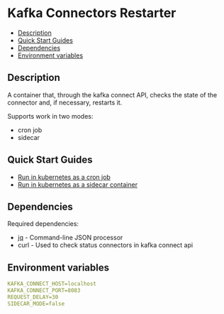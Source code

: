 # Kafka Connectors Restarter <!-- omit in toc -->

* [Description](#description)
* [Quick Start Guides](#quick-start-guides)
* [Dependencies](#dependencies)
* [Environment variables](#environment-variables)

## Description

A container that, through the kafka connect API, checks the state of the connector and, if necessary, restarts it.

Supports work in two modes:  

* cron job
* sidecar

## Quick Start Guides

* [Run in kubernetes as a cron job](docs/cronjob.md)
* [Run in kubernetes as a sidecar container](docs/sidecar.md)

## Dependencies

Required dependencies:

* [jq](https://github.com/stedolan/jq) - Command-line JSON processor
* curl - Used to check status connectors in kafka connect api

## Environment variables

```yaml
KAFKA_CONNECT_HOST=localhost
KAFKA_CONNECT_PORT=8083
REQUEST_DELAY=30
SIDECAR_MODE=false
```

<!--
Title: Kafka Connectors Restarte
Description: Restart you connectors in Kafka Connect.
Author: sentos
Keywords:
  kafka connect restart
  kafka connectors restart
  debezium connector restart
-->
